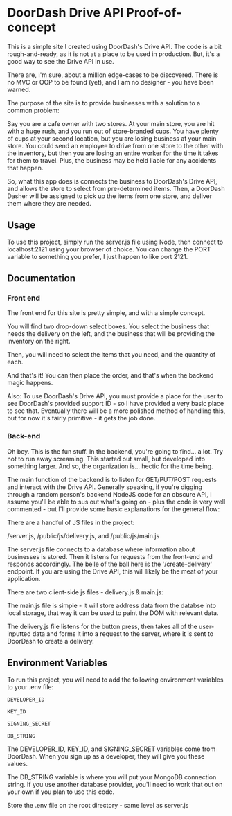 
# DoorDash Drive API Proof-of-concept

This is a simple site I created using DoorDash's Drive API. The code is a bit rough-and-ready, as it is not at a place to be used in production. But, it's a good way to see the Drive API in use.

There are, I'm sure, about a million edge-cases to be discovered. There is no MVC or OOP to be found (yet), and I am no designer - you have been warned.

The purpose of the site is to provide businesses with a solution to a common problem:

Say you are a cafe owner with two stores. At your main store, you are hit with a huge rush, and you run out of store-branded cups. You have plenty of cups at your second location, but you are losing business at your main store. You could send an employee to drive from one store to the other with the inventory, but then you are losing an entire worker for the time it takes for them to travel. Plus, the business may be held liable for any accidents that happen. 

So, what this app does is connects the business to DoorDash's Drive API, and allows the store to select from pre-determined items. Then, a DoorDash Dasher will be assigned to pick up the items from one store, and deliver them where they are needed.


## Usage

To use this project, simply run the server.js file using Node, then connect to localhost:2121 using your browser of choice. You can change the PORT variable to something you prefer, I just happen to like port 2121.


## Documentation

### Front end

The front end for this site is pretty simple, and with a simple concept. 

You will find two drop-down select boxes. You select the business that needs the delivery on the left, and the business that will be providing the inventory on the right.

Then, you will need to select the items that you need, and the quantity of each.

And that's it! You can then place the order, and that's when the backend magic happens.

Also: To use DoorDash's Drive API, you must provide a place for the user to see DoorDash's provided support ID - so I have provided a very basic place to see that. Eventually there will be a more polished method of handling this, but for now it's fairly primitive - it gets the job done.

### Back-end

Oh boy. This is the fun stuff. In the backend, you're going to find... a lot. Try not to run away screaming. This started out small, but developed into something larger. And so, the organization is... hectic for the time being.

The main function of the backend is to listen for GET/PUT/POST requests and interact with the Drive API. Generally speaking, if you're digging through a random person's backend NodeJS code for an obscure API, I assume you'll be able to sus out what's going on - plus the code is very well commented - but I'll provide some basic explanations for the general flow:

There are a handful of JS files in the project:

/server.js, /public/js/delivery.js, and /public/js/main.js

The server.js file connects to a database where information about businesses is stored. Then it listens for requests from the front-end and responds accordingly. The belle of the ball here is the '/create-delivery' endpoint. If you are using the Drive API, this will likely be the meat of your application.

There are two client-side js files - delivery.js & main.js: 

The main.js file is simple - it will store address data from the databse into local storage, that way it can be used to paint the DOM with relevant data. 

The delivery.js file listens for the button press, then takes all of the user-inputted data and forms it into a request to the server, where it is sent to DoorDash to create a delivery.
## Environment Variables

To run this project, you will need to add the following environment variables to your .env file:

`DEVELOPER_ID` 

`KEY_ID`

`SIGNING_SECRET`

`DB_STRING`

The DEVELOPER_ID, KEY_ID, and SIGNING_SECRET variables come from DoorDash. When you sign up as a developer, they will give you these values.

The DB_STRING variable is where you will put your MongoDB connection string. If you use another database provider, you'll need to work that out on your own if you plan to use this code.

Store the .env file on the root directory - same level as server.js
